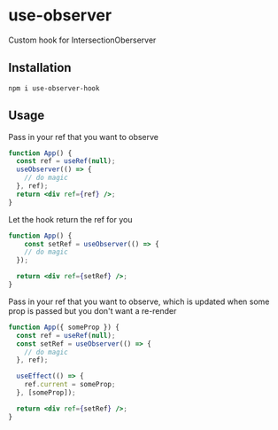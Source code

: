 # use-observer
Custom hook for IntersectionOberserver


## Installation
```
npm i use-observer-hook
```

## Usage
Pass in your ref that you want to observe
```jsx
function App() {
  const ref = useRef(null);
  useObserver(() => {
    // do magic
  }, ref);
  return <div ref={ref} />;
}
```
Let the hook return the ref for you
```jsx
function App() {
    const setRef = useObserver(() => {
    // do magic
  });

  return <div ref={setRef} />;
}
```
Pass in your ref that you want to observe, which is updated when some prop is passed but you don't want a re-render
```jsx
function App({ someProp }) {
  const ref = useRef(null);
  const setRef = useObserver(() => {
    // do magic
  }, ref);

  useEffect(() => {
    ref.current = someProp;
  }, [someProp]);

  return <div ref={setRef} />;
}
```
